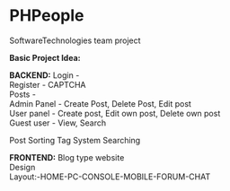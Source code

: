 # PHPeople
SoftwareTechnologies team project

**Basic Project Idea:**  

**BACKEND:**
Login -   
Register - CAPTCHA  
Posts -   
Admin Panel - Create Post, Delete Post, Edit post  
User panel - Create post, Edit own post, Delete own post  
Guest user - View, Search  

Post Sorting
Tag System
Searching

**FRONTEND:**
Blog type website  
Design  
Layout:-HOME-PC-CONSOLE-MOBILE-FORUM-CHAT  
